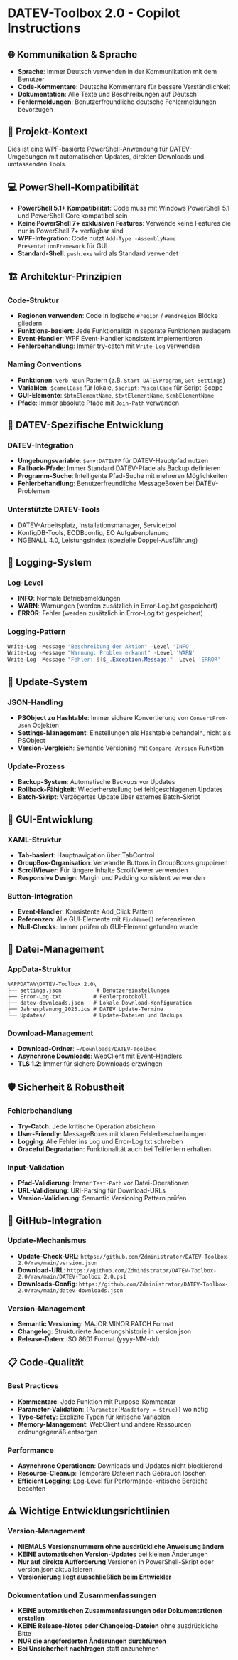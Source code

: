 <!-- Use this file to provide workspace-specific custom instructions to Copilot. For more details, visit https://code.visualstudio.com/docs/copilot/copilot-customization#_use-a-githubcopilotinstructionsmd-file -->

# DATEV-Toolbox 2.0 - Copilot Instructions

## 🌐 Kommunikation & Sprache
- **Sprache**: Immer Deutsch verwenden in der Kommunikation mit dem Benutzer
- **Code-Kommentare**: Deutsche Kommentare für bessere Verständlichkeit
- **Dokumentation**: Alle Texte und Beschreibungen auf Deutsch
- **Fehlermeldungen**: Benutzerfreundliche deutsche Fehlermeldungen bevorzugen

## 🎯 Projekt-Kontext
Dies ist eine WPF-basierte PowerShell-Anwendung für DATEV-Umgebungen mit automatischen Updates, direkten Downloads und umfassenden Tools.

## 💻 PowerShell-Kompatibilität
- **PowerShell 5.1+ Kompatibilität**: Code muss mit Windows PowerShell 5.1 und PowerShell Core kompatibel sein
- **Keine PowerShell 7+ exklusiven Features**: Verwende keine Features die nur in PowerShell 7+ verfügbar sind
- **WPF-Integration**: Code nutzt `Add-Type -AssemblyName PresentationFramework` für GUI
- **Standard-Shell**: `pwsh.exe` wird als Standard verwendet

## 🏗️ Architektur-Prinzipien

### Code-Struktur
- **Regionen verwenden**: Code in logische `#region` / `#endregion` Blöcke gliedern
- **Funktions-basiert**: Jede Funktionalität in separate Funktionen auslagern
- **Event-Handler**: WPF Event-Handler konsistent implementieren
- **Fehlerbehandlung**: Immer try-catch mit `Write-Log` verwenden

### Naming Conventions
- **Funktionen**: `Verb-Noun` Pattern (z.B. `Start-DATEVProgram`, `Get-Settings`)
- **Variablen**: `$camelCase` für lokale, `$script:PascalCase` für Script-Scope
- **GUI-Elemente**: `$btnElementName`, `$txtElementName`, `$cmbElementName`
- **Pfade**: Immer absolute Pfade mit `Join-Path` verwenden

## 🔧 DATEV-Spezifische Entwicklung

### DATEV-Integration
- **Umgebungsvariable**: `$env:DATEVPP` für DATEV-Hauptpfad nutzen
- **Fallback-Pfade**: Immer Standard DATEV-Pfade als Backup definieren
- **Programm-Suche**: Intelligente Pfad-Suche mit mehreren Möglichkeiten
- **Fehlerbehandlung**: Benutzerfreundliche MessageBoxen bei DATEV-Problemen

### Unterstützte DATEV-Tools
- DATEV-Arbeitsplatz, Installationsmanager, Servicetool
- KonfigDB-Tools, EODBconfig, EO Aufgabenplanung
- NGENALL 4.0, Leistungsindex (spezielle Doppel-Ausführung)

## 📝 Logging-System

### Log-Level
- **INFO**: Normale Betriebsmeldungen
- **WARN**: Warnungen (werden zusätzlich in Error-Log.txt gespeichert)
- **ERROR**: Fehler (werden zusätzlich in Error-Log.txt gespeichert)

### Logging-Pattern
```powershell
Write-Log -Message "Beschreibung der Aktion" -Level 'INFO'
Write-Log -Message "Warnung: Problem erkannt" -Level 'WARN'
Write-Log -Message "Fehler: $($_.Exception.Message)" -Level 'ERROR'
```

## 🔄 Update-System

### JSON-Handling
- **PSObject zu Hashtable**: Immer sichere Konvertierung von `ConvertFrom-Json` Objekten
- **Settings-Management**: Einstellungen als Hashtable behandeln, nicht als PSObject
- **Version-Vergleich**: Semantic Versioning mit `Compare-Version` Funktion

### Update-Prozess
- **Backup-System**: Automatische Backups vor Updates
- **Rollback-Fähigkeit**: Wiederherstellung bei fehlgeschlagenen Updates
- **Batch-Skript**: Verzögertes Update über externes Batch-Skript

## 🎨 GUI-Entwicklung

### XAML-Struktur
- **Tab-basiert**: Hauptnavigation über TabControl
- **GroupBox-Organisation**: Verwandte Buttons in GroupBoxes gruppieren
- **ScrollViewer**: Für längere Inhalte ScrollViewer verwenden
- **Responsive Design**: Margin und Padding konsistent verwenden

### Button-Integration
- **Event-Handler**: Konsistente Add_Click Pattern
- **Referenzen**: Alle GUI-Elemente mit `FindName()` referenzieren
- **Null-Checks**: Immer prüfen ob GUI-Element gefunden wurde

## 📁 Datei-Management

### AppData-Struktur
```
%APPDATA%\DATEV-Toolbox 2.0\
├── settings.json           # Benutzereinstellungen
├── Error-Log.txt          # Fehlerprotokoll
├── datev-downloads.json   # Lokale Download-Konfiguration
├── Jahresplanung_2025.ics # DATEV Update-Termine
└── Updates/               # Update-Dateien und Backups
```

### Download-Management
- **Download-Ordner**: `~/Downloads/DATEV-Toolbox`
- **Asynchrone Downloads**: WebClient mit Event-Handlers
- **TLS 1.2**: Immer für sichere Downloads erzwingen

## 🛡️ Sicherheit & Robustheit

### Fehlerbehandlung
- **Try-Catch**: Jede kritische Operation absichern
- **User-Friendly**: MessageBoxes mit klaren Fehlerbeschreibungen
- **Logging**: Alle Fehler ins Log und Error-Log.txt schreiben
- **Graceful Degradation**: Funktionalität auch bei Teilfehlern erhalten

### Input-Validation
- **Pfad-Validierung**: Immer `Test-Path` vor Datei-Operationen
- **URL-Validierung**: URI-Parsing für Download-URLs
- **Version-Validierung**: Semantic Versioning Pattern prüfen

## 🔗 GitHub-Integration

### Update-Mechanismus
- **Update-Check-URL**: `https://github.com/Zdministrator/DATEV-Toolbox-2.0/raw/main/version.json`
- **Download-URL**: `https://github.com/Zdministrator/DATEV-Toolbox-2.0/raw/main/DATEV-Toolbox 2.0.ps1`
- **Downloads-Config**: `https://github.com/Zdministrator/DATEV-Toolbox-2.0/raw/main/datev-downloads.json`

### Version-Management
- **Semantic Versioning**: MAJOR.MINOR.PATCH Format
- **Changelog**: Strukturierte Änderungshistorie in version.json
- **Release-Daten**: ISO 8601 Format (yyyy-MM-dd)

## 📋 Code-Qualität

### Best Practices
- **Kommentare**: Jede Funktion mit Purpose-Kommentar
- **Parameter-Validation**: `[Parameter(Mandatory = $true)]` wo nötig
- **Type-Safety**: Explizite Typen für kritische Variablen
- **Memory-Management**: WebClient und andere Ressourcen ordnungsgemäß entsorgen

### Performance
- **Asynchrone Operationen**: Downloads und Updates nicht blockierend
- **Resource-Cleanup**: Temporäre Dateien nach Gebrauch löschen
- **Efficient Logging**: Log-Level für Performance-kritische Bereiche beachten

## ⚠️ Wichtige Entwicklungsrichtlinien

### Version-Management
- **NIEMALS Versionsnummern ohne ausdrückliche Anweisung ändern**
- **KEINE automatischen Version-Updates** bei kleinen Änderungen
- **Nur auf direkte Aufforderung** Versionen in PowerShell-Skript oder version.json aktualisieren
- **Versionierung liegt ausschließlich beim Entwickler**

### Dokumentation und Zusammenfassungen
- **KEINE automatischen Zusammenfassungen oder Dokumentationen erstellen**
- **KEINE Release-Notes oder Changelog-Dateien** ohne ausdrückliche Bitte
- **NUR die angeforderten Änderungen durchführen**
- **Bei Unsicherheit nachfragen** statt anzunehmen

